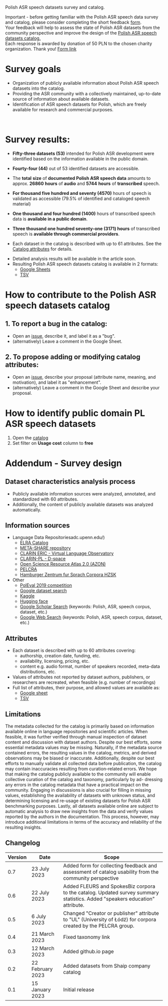 Polish ASR speech datasets survey and catalog.


Important - before getting familiar with the Polish ASR speech data survey and catalog, please consider completing the short feedback [form](https://forms.gle/FL1obRfYMvgHVoEu5).<br>
Your feedback will help to assess the state of Polish ASR datasets from the community perspective and improve the design of the [Polish ASR speech datasets catalog.](https://docs.google.com/spreadsheets/d/181EDfwZNtHgHFOMaKNtgKssrYDX4tXTJ9POMzBsCRlI/edit?usp=sharing) <br>
Each response is awarded by donation of 50 PLN to the chosen charity organization. Thank you!
[Form link](https://forms.gle/FL1obRfYMvgHVoEu5)

# Survey goals
- Organization of publicly available information about Polish ASR speech datasets into the catalog.
- Providing the ASR community with a collectively maintained, up-to-date source of information about available datasets.
- Identification of ASR speech datasets for Polish, which are freely available for research and commercial purposes.
<br>

# Survey results:
- **Fifty-three datasets (53)** intended for Polish ASR development were identified based on the information available in the public domain.
- **Fourty-four (44)** out of 53 identified datasets are accessible. 
- The **total** **size** of **documented Polish ASR speech data** amounts to approx. **26860** **hours** of **audio** and **5744** **hours** of **transcribed** speech.
-  **For thousand five hundred and seventy (4570)** hours of speech is validated as accessible (79.5% of identified and cataloged speech material)
- **One thousand and four hundred (1400)** hours of transcribed speech data is **available in a public domain**.
-  **Three thousand one hundred seventy-one (3171) hours** of transcribed speech is **available through commercial providers**.
  
- Each dataset in the catalog is described with up to 61 attributes. See the [Catalog attributes](https://github.com/goodmike31/pl-asr-speech-data-survey#attributes) for details.
* Detailed analysis results will be available in the article soon.
* Resulting Polish ASR speech datasets catalog is available in 2 formats:
  * [Google Sheets](https://docs.google.com/spreadsheets/d/181EDfwZNtHgHFOMaKNtgKssrYDX4tXTJ9POMzBsCRlI/edit?usp=sharing)
  * [TSV](https://github.com/goodmike31/pl-asr-speech-data-survey/blob/main/snapshots/pl-asr-speech-datasets-catalog-latest.tsv)

# How to contribute to the Polish ASR speech datasets catalog 
## 1. To report a bug in the catalog:
* Open an [issue](https://github.com/goodmike31/pl-asr-speech-data-survey/issues), describe it, and label it as a "bug".
* (alternatively) Leave a comment in the Google Sheet.

## 2. To propose adding or modifying catalog attributes:
* Open an [issue](https://github.com/goodmike31/pl-asr-speech-data-survey/issues), describe your proposal (attribute name, meaning, and motivation), and label it as "enhancement".
* (alternatively) Leave a comment in the Google Sheet and describe your proposal.


# How to identify public domain PL ASR speech datasets
1. Open the [catalog](https://docs.google.com/spreadsheets/d/181EDfwZNtHgHFOMaKNtgKssrYDX4tXTJ9POMzBsCRlI/edit?usp=sharing)
2. Set filter on **Usage cost** column to **free**

# Addendum - Survey design  

## Dataset characteristics analysis process
- Publicly available information sources were analyzed, annotated, and standardized with 60 attributes.
- Additionally, the content of publicly available datasets was analyzed automatically.
 
## Information sources
* Language Data Repositoriesadc.upenn.edu/)
  * [ELRA Catalog](http://catalogue.elra.info/en-us/)
  * [META-SHARE repository](http://www.meta-share.org/)
  * [CLARIN ERIC - Virtual Language Observatory](https://vlo.clarin.eu/)
  * [CLARIN-PL - D-space](https://clarin-pl.eu/dspace/)
  * [Open Science Resource Atlas 2.0 (AZON)](https://zasobynauki.pl/)
  * [PELCRA](http://pelcra.pl/new/tools_and_resources)
  * [Hamburger Zentrum fur Sprach Corpora HZSK](https://corpora.uni-hamburg.de/hzsk/)
* Other
  * [PolEval 2019 competition](http://2019.poleval.pl/)
  * [Google dataset search](https://datasetsearch.research.google.com/)
  * [Kaggle](https://www.kaggle.com/)
  * [Hugging face](https://huggingface.co/)
  * [Google Scholar Search](https://scholar.google.com/) (keywords: Polish, ASR, speech corpus, dataset, etc.)
  * [Google Web Search](https://www.google.com/) (keywords: Polish, ASR, speech corpus, dataset, etc.)

## Attributes
- Each dataset is described with up to 60 attributes covering:
  - authorship, creation date, funding, etc.
  - availability, licensing, pricing, etc.
  - content e.g. audio format, number of speakers recorded, meta-data distributions, etc.
- Values of attributes not reported by dataset authors, publishers, or researchers are recreated, when feasible (e.g. number of recordings)
- Full list of attributes, their purpose, and allowed values are available as:
  - [Google sheet](https://docs.google.com/spreadsheets/d/181EDfwZNtHgHFOMaKNtgKssrYDX4tXTJ9POMzBsCRlI/edit?usp=sharing)
  - [TSV](https://github.com/goodmike31/pl-asr-speech-data-survey/blob/main/snapshots/pl-asr-speech-datasets-taxonomy-latest.tsv)

## Limitations
The metadata collected for the catalog is primarily based on information available online in language repositories and scientific articles. When feasible, it was further verified through manual inspection of dataset content and discussion with dataset authors. Despite our best efforts, some essential metadata values may be missing. Naturally, if the metadata source contained errors, the resulting values in the catalog, metrics, and derived observations may be biased or inaccurate. Additionally, despite our best efforts to manually validate all collected data before publication, the catalog may contain inaccuracies resulting from curation-related errors. 
We hope that making the catalog publicly available to the community will enable collective curation of the catalog and taxonomy, particularly by ad- dressing any errors in the catalog metadata that have a practical impact on the community. Engaging in discussions is also crucial for filling in missing values, establishing the availability of datasets with unknown status, and determining licensing and re-usage of existing datasets for Polish ASR benchmarking purposes. Lastly, all datasets available online are subject to automatic analysis to draw new insights from the data and verify values reported by the authors in the documentation. This process, however, may introduce additional limitations in terms of the accuracy and reliability of the resulting insights.

## Changelog 

| Version | Date | Scope |
| --- | ---------| ------------- |
| 0.7 | 23 July 2023 | Added form for collecting feedback and assessment of catalog usability from the community perspective | 
| 0.6 | 22 July 2023 | Added FLEURS and SpokesBiz corpora to the catalog. Updated survey summary statistics. Added "speakers education" attribute. |
| 0.5 | 6 July 2023 | Changed "Creator or publisher" attribute to "UL" (University of Łódź) for corpora created by the PELCRA group.
| 0.4 | 21 March 2023  | Fixed taxonomy link |
| 0.3 | 12 March 2023 | Added github.io page
| 0.2 | 22 February 2023 | Added datasets from Shaip company catalog | 
| 0.1 | 15 January 2023 | Initial release |

